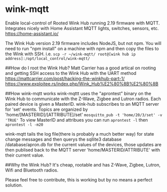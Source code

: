 # wink-mqtt
Enable local-control of Rooted Wink Hub running 2.19 firmware with MQTT. Integrates nicely with Home Assistant MQTT lights, switches, sensors, etc. https://home-assistant.io/

The Wink Hub version 2.19 firmware includes NodeJS, but not npm. You will need to run "npm install" on a machine with npm and then copy the files to the Wink with SSH. i.e. 
```scp -r ~/wink-mqtt/ root@[wink hub ip address]:/opt/local_control/wink-mqtt/```

##How do I root the Wink Hub?
Matt Carrier has a good artical on rooting and getting SSH access to the Wink Hub with the UART method https://mattcarrier.com/post/hacking-the-winkhub-part-1/
https://www.exploitee.rs/index.php/Wink_Hub%E2%80%8B%E2%80%8B

##How wink-mqtt works
wink-mqttt uses the "aprontest" binary on the Wink Hub to communicate with the Z-Wave, Zigbee and Lutron radios. Each paired device is given a MasterID. wink-hub subscribes to an MQTT server for 'set' events. Topics are organized by 'home/[MASTERID]/[ATTRIBUTE]/set' ```mosquitto_pub -t 'home/20/3/set' -v 'TRUE'```
To view MasterID and attribues you can run ```aprontest -l``` then ```aprontest -l -m20```

wink-mqtt tails the log file(there is probably a much better way) for state change messages and then querys the sqllite3 database /database/apron.db for the current values of the devices, those updates are then publised back to the MQTT server 'home/MASTERID/ATTRIBUTE' with their current value.

##Why the Wink Hub?
It's cheap, rootable and has Z-Wave, Zigbee, Lutron, Wifi and Bluetooth radios.

Please feel free to contribute, this is working but by no means a perfect solution.
